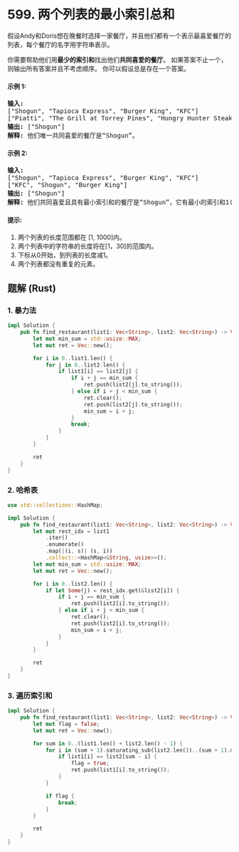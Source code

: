 # 599. 两个列表的最小索引总和
假设Andy和Doris想在晚餐时选择一家餐厅，并且他们都有一个表示最喜爱餐厅的列表，每个餐厅的名字用字符串表示。

你需要帮助他们用**最少的索引和**找出他们**共同喜爱的餐厅**。 如果答案不止一个，则输出所有答案并且不考虑顺序。 你可以假设总是存在一个答案。

#### 示例 1:
<pre>
<strong>输入:</strong>
["Shogun", "Tapioca Express", "Burger King", "KFC"]
["Piatti", "The Grill at Torrey Pines", "Hungry Hunter Steakhouse", "Shogun"]
<strong>输出:</strong> ["Shogun"]
<strong>解释:</strong> 他们唯一共同喜爱的餐厅是“Shogun”。
</pre>

#### 示例 2:
<pre>
<strong>输入:</strong>
["Shogun", "Tapioca Express", "Burger King", "KFC"]
["KFC", "Shogun", "Burger King"]
<strong>输出:</strong> ["Shogun"]
<strong>解释:</strong> 他们共同喜爱且具有最小索引和的餐厅是“Shogun”，它有最小的索引和1(0+1)。
</pre>

#### 提示:
1. 两个列表的长度范围都在 [1, 1000]内。
2. 两个列表中的字符串的长度将在[1，30]的范围内。
3. 下标从0开始，到列表的长度减1。
4. 两个列表都没有重复的元素。

## 题解 (Rust)

### 1. 暴力法
```Rust
impl Solution {
    pub fn find_restaurant(list1: Vec<String>, list2: Vec<String>) -> Vec<String> {
        let mut min_sum = std::usize::MAX;
        let mut ret = Vec::new();

        for i in 0..list1.len() {
            for j in 0..list2.len() {
                if list1[i] == list2[j] {
                    if i + j == min_sum {
                        ret.push(list2[j].to_string());
                    } else if i + j < min_sum {
                        ret.clear();
                        ret.push(list2[j].to_string());
                        min_sum = i + j;
                    }
                    break;
                }
            }
        }

        ret
    }
}
```

### 2. 哈希表
```Rust
use std::collections::HashMap;

impl Solution {
    pub fn find_restaurant(list1: Vec<String>, list2: Vec<String>) -> Vec<String> {
        let mut rest_idx = list1
            .iter()
            .enumerate()
            .map(|(i, s)| (s, i))
            .collect::<HashMap<&String, usize>>();
        let mut min_sum = std::usize::MAX;
        let mut ret = Vec::new();

        for i in 0..list2.len() {
            if let Some(j) = rest_idx.get(&list2[i]) {
                if i + j == min_sum {
                    ret.push(list2[i].to_string());
                } else if i + j < min_sum {
                    ret.clear();
                    ret.push(list2[i].to_string());
                    min_sum = i + j;
                }
            }
        }

        ret
    }
}
```

### 3. 遍历索引和
```Rust
impl Solution {
    pub fn find_restaurant(list1: Vec<String>, list2: Vec<String>) -> Vec<String> {
        let mut flag = false;
        let mut ret = Vec::new();

        for sum in 0..(list1.len() + list2.len() - 1) {
            for i in (sum + 1).saturating_sub(list2.len())..(sum + 1).min(list1.len()) {
                if list1[i] == list2[sum - i] {
                    flag = true;
                    ret.push(list1[i].to_string());
                }
            }

            if flag {
                break;
            }
        }

        ret
    }
}
```
